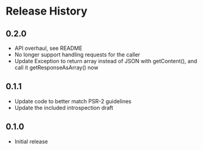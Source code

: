 # Release History

## 0.2.0
* API overhaul, see README
* No longer support handling requests for the caller
* Update Exception to return array instead of JSON with getContent(), and
  call it getResponseAsArray() now

## 0.1.1
* Update code to better match PSR-2 guidelines
* Update the included introspection draft

## 0.1.0
* Initial release
